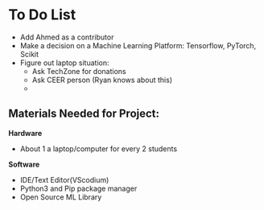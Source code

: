 
# To Do List

- Add Ahmed as a contributor
- Make a decision on a Machine Learning Platform: Tensorflow, PyTorch, Scikit
- Figure out laptop situation:
    -   Ask TechZone for donations
    -   Ask CEER person (Ryan knows about this)
    -   

## Materials Needed for Project:
**Hardware**
- About 1 a laptop/computer for every 2 students

**Software**
- IDE/Text Editor(VScodium)
- Python3 and Pip package manager
- Open Source ML Library
